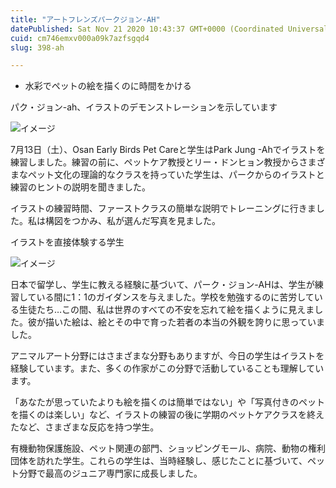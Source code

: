 ```yaml
---
title: "アートフレンズパークジョン-AH"
datePublished: Sat Nov 21 2020 10:43:37 GMT+0000 (Coordinated Universal Time)
cuid: cm746emxv000a09k7azfsgqd4
slug: 398-ah

---
```



- 水彩でペットの絵を描くのに時間をかける

パク・ジョン-ah、イラストのデモンストレーションを示しています

![イメージ](https://cdn.hashnode.com/res/hashnode/image/upload/v1739501706938/fca81c98-63ce-414a-8244-49d15a7039ea.jpeg)

7月13日（土）、Osan Early Birds Pet Careと学生はPark Jung -Ahでイラストを練習しました。練習の前に、ペットケア教授とリー・ドンヒョン教授からさまざまなペット文化の理論的なクラスを持っていた学生は、パークからのイラストと練習のヒントの説明を聞きました。

イラストの練習時間、ファーストクラスの簡単な説明でトレーニングに行きました。私は構図をつかみ、私が選んだ写真を見ました。

イラストを直接体験する学生

![イメージ](https://cdn.hashnode.com/res/hashnode/image/upload/v1739501709707/027d16c2-ff2a-48c6-817a-209d98df9ae1.jpeg)

日本で留学し、学生に教える経験に基づいて、パーク・ジョン-AHは、学生が練習している間に1：1のガイダンスを与えました。学校を勉強するのに苦労している生徒たち…この間、私は世界のすべての不安を忘れて絵を描くように見えました。彼が描いた絵は、絵とその中で育った若者の本当の外観を誇りに思っていました。

アニマルアート分野にはさまざまな分野もありますが、今日の学生はイラストを経験しています。また、多くの作家がこの分野で活動していることも理解しています。

「あなたが思っていたよりも絵を描くのは簡単ではない」や「写真付きのペットを描くのは楽しい」など、イラストの練習の後に学期のペットケアクラスを終えたなど、さまざまな反応を持つ学生。

有機動物保護施設、ペット関連の部門、ショッピングモール、病院、動物の権利団体を訪れた学生。これらの学生は、当時経験し、感じたことに基づいて、ペット分野で最高のジュニア専門家に成長しました。